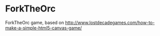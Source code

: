 ForkTheOrc
==========

ForkTheOrc game, based on http://www.lostdecadegames.com/how-to-make-a-simple-html5-canvas-game/